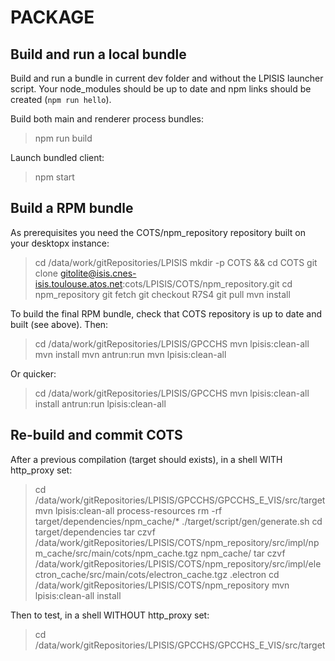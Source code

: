# PACKAGE

## Build and run a local bundle

Build and run a bundle in current dev folder and without the LPISIS launcher script.
Your node_modules should be up to date and npm links should be created (`npm run hello`).

Build both main and renderer process bundles:
> npm run build

Launch bundled client:
> npm start

## Build a RPM bundle

As prerequisites you need the COTS/npm_repository repository built on your desktopx instance:

> cd /data/work/gitRepositories/LPISIS
> mkdir -p COTS && cd COTS
> git clone gitolite@isis.cnes-isis.toulouse.atos.net:cots/LPISIS/COTS/npm_repository.git
> cd npm_repository
> git fetch
> git checkout R7S4
> git pull
> mvn install

To build the final RPM bundle, check that COTS repository is up to date and built (see above). Then:

> cd /data/work/gitRepositories/LPISIS/GPCCHS
> mvn lpisis:clean-all
> mvn install
> mvn antrun:run
> mvn lpisis:clean-all

Or quicker:

> cd /data/work/gitRepositories/LPISIS/GPCCHS
> mvn lpisis:clean-all install antrun:run lpisis:clean-all

## Re-build and commit COTS
 
After a previous compilation (target should exists), in a shell WITH http_proxy set:
 
> cd /data/work/gitRepositories/LPISIS/GPCCHS/GPCCHS_E_VIS/src/target
> mvn lpisis:clean-all process-resources
> rm -rf target/dependencies/npm_cache/*
> ./target/script/gen/generate.sh
> cd target/dependencies
> tar czvf /data/work/gitRepositories/LPISIS/COTS/npm_repository/src/impl/npm_cache/src/main/cots/npm_cache.tgz npm_cache/
> tar czvf /data/work/gitRepositories/LPISIS/COTS/npm_repository/src/impl/electron_cache/src/main/cots/electron_cache.tgz .electron
> cd /data/work/gitRepositories/LPISIS/COTS/npm_repository
> mvn lpisis:clean-all install

Then to test, in a shell WITHOUT http_proxy set:

> cd /data/work/gitRepositories/LPISIS/GPCCHS/GPCCHS_E_VIS/src/target
